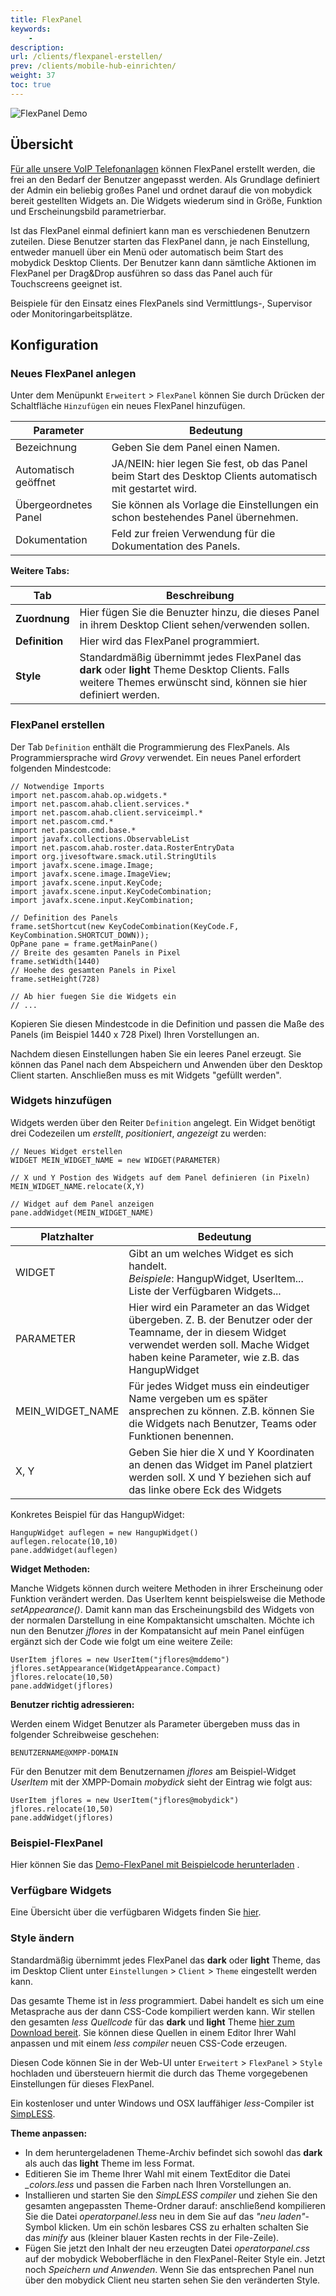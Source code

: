 ```yaml
---
title: FlexPanel
keywords:
    -
description:
url: /clients/flexpanel-erstellen/
prev: /clients/mobile-hub-einrichten/
weight: 37
toc: true
---
```


![FlexPanel Demo](/flexpanel_demo.png)

## Übersicht

[Für alle unsere VoIP Telefonanlagen](https://www.pascom.net/de/mobydick-voip/) können FlexPanel erstellt werden, die frei an den Bedarf der Benutzer angepasst werden. Als Grundlage definiert der Admin ein beliebig großes Panel und ordnet darauf die von mobydick bereit gestellten Widgets an. Die Widgets wiederum sind in Größe, Funktion und Erscheinungsbild parametrierbar.

Ist das FlexPanel einmal definiert kann man es verschiedenen Benutzern zuteilen. Diese Benutzer starten das FlexPanel dann, je nach Einstellung, entweder manuell über ein Menü oder automatisch beim Start des mobydick Desktop Clients. Der Benutzer kann dann sämtliche Aktionen im FlexPanel per Drag&Drop ausführen so dass das Panel auch für Touchscreens geeignet ist.

Beispiele für den Einsatz eines FlexPanels sind Vermittlungs-, Supervisor oder Monitoringarbeitsplätze.

## Konfiguration

### Neues FlexPanel anlegen

Unter dem Menüpunkt `Erweitert` > `FlexPanel` können Sie durch Drücken der Schaltfläche `Hinzufügen` ein neues FlexPanel hinzufügen.

|Parameter|Bedeutung|
|---|---|
|Bezeichnung|Geben Sie dem Panel einen Namen.|
|Automatisch geöffnet|JA/NEIN: hier legen Sie fest, ob das Panel beim Start des Desktop Clients automatisch mit gestartet wird.|
|Übergeordnetes Panel|Sie können als Vorlage die Einstellungen ein schon bestehendes Panel übernehmen.|
|Dokumentation|Feld zur freien Verwendung für die Dokumentation des Panels.|

**Weitere Tabs:**

|Tab|Beschreibung|
|---|---|
|**Zuordnung**|Hier fügen Sie die Benuzter hinzu, die dieses Panel in ihrem Desktop Client sehen/verwenden sollen.|
|**Definition**|Hier wird das FlexPanel programmiert.|
|**Style**|Standardmäßig übernimmt jedes FlexPanel das **dark** oder **light** Theme Desktop Clients. Falls weitere Themes erwünscht sind, können sie hier definiert werden.|


### FlexPanel erstellen

Der Tab `Definition` enthält die Programmierung des FlexPanels. Als Programmiersprache wird *Grovy* verwendet. Ein neues Panel erfordert folgenden Mindestcode:

    // Notwendige Imports
    import net.pascom.ahab.op.widgets.*
    import net.pascom.ahab.client.services.*
    import net.pascom.ahab.client.serviceimpl.*
    import net.pascom.cmd.*
    import net.pascom.cmd.base.*
    import javafx.collections.ObservableList
    import net.pascom.ahab.roster.data.RosterEntryData
    import org.jivesoftware.smack.util.StringUtils
    import javafx.scene.image.Image;
    import javafx.scene.image.ImageView;
    import javafx.scene.input.KeyCode;
    import javafx.scene.input.KeyCodeCombination;
    import javafx.scene.input.KeyCombination;

    // Definition des Panels
    frame.setShortcut(new KeyCodeCombination(KeyCode.F, KeyCombination.SHORTCUT_DOWN));
    OpPane pane = frame.getMainPane()
    // Breite des gesamten Panels in Pixel
    frame.setWidth(1440)
    // Hoehe des gesamten Panels in Pixel
    frame.setHeight(728)

    // Ab hier fuegen Sie die Widgets ein
    // ...

Kopieren Sie diesen Mindestcode in die Definition und passen die Maße des Panels (im Beispiel 1440 x 728 Pixel) Ihren Vorstellungen an.

Nachdem diesen Einstellungen haben Sie ein leeres Panel erzeugt. Sie können das Panel nach dem Abspeichern und Anwenden über den Desktop Client starten. Anschließen muss es mit Widgets "gefüllt werden".

### Widgets hinzufügen

Widgets werden über den Reiter `Definition` angelegt. Ein Widget benötigt drei Codezeilen um *erstellt*, *positioniert*, *angezeigt* zu werden:

    // Neues Widget erstellen
    WIDGET MEIN_WIDGET_NAME = new WIDGET(PARAMETER)

    // X und Y Postion des Widgets auf dem Panel definieren (in Pixeln)
    MEIN_WIDGET_NAME.relocate(X,Y)

    // Widget auf dem Panel anzeigen
    pane.addWidget(MEIN_WIDGET_NAME)


|Platzhalter| Bedeutung|
|---|---|
|WIDGET|Gibt an um welches Widget es sich handelt.<br>*Beispiele*: HangupWidget, UserItem... Liste der Verfügbaren Widgets...|
|PARAMETER|Hier wird ein Parameter an das Widget übergeben. Z. B. der Benutzer oder der Teamname, der in diesem Widget verwendet werden soll. Mache Widget haben keine Parameter, wie z.B. das HangupWidget|
|MEIN_WIDGET_NAME|Für jedes Widget muss ein eindeutiger Name vergeben um es später ansprechen zu können. Z.B. können Sie die Widgets nach Benutzer, Teams oder Funktionen benennen.|
|X, Y|Geben Sie hier die X und Y Koordinaten an denen das Widget im Panel platziert werden soll. X und Y beziehen sich auf das linke obere Eck des Widgets|

Konkretes Beispiel für das HangupWidget:

    HangupWidget auflegen = new HangupWidget()
    auflegen.relocate(10,10)
    pane.addWidget(auflegen)

**Widget Methoden:**

Manche Widgets können durch weitere Methoden in ihrer Erscheinung oder Funktion verändert werden. Das UserItem kennt beispielsweise die Methode *setAppearance()*. Damit kann man das Erscheinungsbild des Widgets von der normalen Darstellung in eine Kompaktansicht umschalten. Möchte ich nun den Benutzer *jflores* in der Kompatansicht auf mein Panel einfügen ergänzt sich der Code wie folgt um eine weitere Zeile:

    UserItem jflores = new UserItem("jflores@mddemo")
    jflores.setAppearance(WidgetAppearance.Compact)
    jflores.relocate(10,50)
    pane.addWidget(jflores)

**Benutzer richtig adressieren:**

Werden einem Widget Benutzer als Parameter übergeben muss das in folgender Schreibweise geschehen:

    BENUTZERNAME@XMPP-DOMAIN

Für den Benutzer mit dem Benutzernamen *jflores* am Beispiel-Widget *UserItem* mit der XMPP-Domain *mobydick* sieht der Eintrag wie folgt aus:

    UserItem jflores = new UserItem("jflores@mobydick")
    jflores.relocate(10,50)
    pane.addWidget(jflores)


### Beispiel-FlexPanel

Hier können Sie das [Demo-FlexPanel mit Beispielcode herunterladen](/flexpanel_demo.pdf) .




### Verfügbare Widgets

Eine Übersicht über die verfügbaren Widgets finden Sie [hier](/available_widgets.pdf).


### Style ändern

Standardmäßig übernimmt jedes FlexPanel das **dark** oder **light** Theme, das im Desktop Client unter `Einstellungen` > `Client` > `Theme` eingestellt werden kann.

Das gesamte Theme ist in *less* programmiert. Dabei handelt es sich um eine Metasprache aus der dann CSS-Code kompiliert werden kann. Wir stellen den gesamten *less Quellcode* für das **dark** und **light** Theme [hier zum Download bereit](/Archiv.zip). Sie können diese Quellen in einem Editor Ihrer Wahl anpassen und mit einem *less compiler* neuen CSS-Code erzeugen.

Diesen Code können Sie in der Web-UI unter `Erweitert` > `FlexPanel` > `Style` hochladen und übersteuern hiermit die durch das Theme vorgegebenen Einstellungen für dieses FlexPanel.

Ein kostenloser und unter Windows und OSX lauffähiger *less*-Compiler ist [SimpLESS](https://wearekiss.com/simpless).

**Theme anpassen:**

+ In dem heruntergeladenen Theme-Archiv befindet sich sowohl das **dark** als auch das **light** Theme im less Format.
+ Editieren Sie im Theme Ihrer Wahl mit einem TextEditor die Datei *_colors.less* und passen die Farben nach Ihren Vorstellungen an.
+ Installieren und starten Sie den *SimpLESS compiler* und ziehen Sie den gesamten angepassten Theme-Ordner darauf: anschließend kompilieren Sie die Datei *operatorpanel.less* neu in dem Sie auf das *"neu laden"*-Symbol klicken. Um ein schön lesbares CSS zu erhalten schalten Sie das *minify* aus (kleiner blauer Kasten rechts in der File-Zeile).
+ Fügen Sie jetzt den Inhalt der neu erzeugten Datei *operatorpanel.css* auf der mobydick Weboberfläche in den FlexPanel-Reiter Style ein. Jetzt noch *Speichern und Anwenden*. Wenn Sie das entsprechen Panel nun über den mobydick Client neu starten sehen Sie den veränderten Style.

